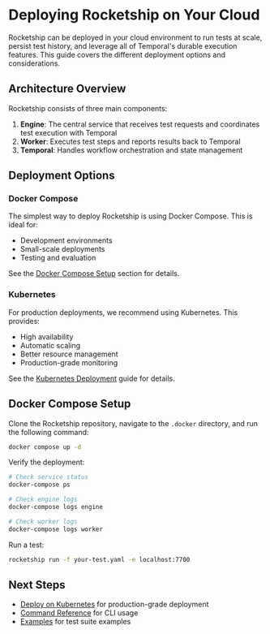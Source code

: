 # Deploying Rocketship on Your Cloud

Rocketship can be deployed in your cloud environment to run tests at scale, persist test history, and leverage all of Temporal's durable execution features. This guide covers the different deployment options and considerations.

## Architecture Overview

Rocketship consists of three main components:

1. **Engine**: The central service that receives test requests and coordinates test execution with Temporal
2. **Worker**: Executes test steps and reports results back to Temporal
3. **Temporal**: Handles workflow orchestration and state management

## Deployment Options

### Docker Compose

The simplest way to deploy Rocketship is using Docker Compose. This is ideal for:

- Development environments
- Small-scale deployments
- Testing and evaluation

See the [Docker Compose Setup](#docker-compose-setup) section for details.

### Kubernetes

For production deployments, we recommend using Kubernetes. This provides:

- High availability
- Automatic scaling
- Better resource management
- Production-grade monitoring

See the [Kubernetes Deployment](deploy-on-kubernetes.md) guide for details.

## Docker Compose Setup

Clone the Rocketship repository, navigate to the `.docker` directory, and run the following command:

```bash
docker compose up -d
```

Verify the deployment:

```bash
# Check service status
docker-compose ps

# Check engine logs
docker-compose logs engine

# Check worker logs
docker-compose logs worker
```

Run a test:

```bash
rocketship run -f your-test.yaml -e localhost:7700
```

## Next Steps

- [Deploy on Kubernetes](./deploy-on-kubernetes.md) for production-grade deployment
- [Command Reference](./reference/rocketship.md) for CLI usage
- [Examples](./examples.md) for test suite examples
